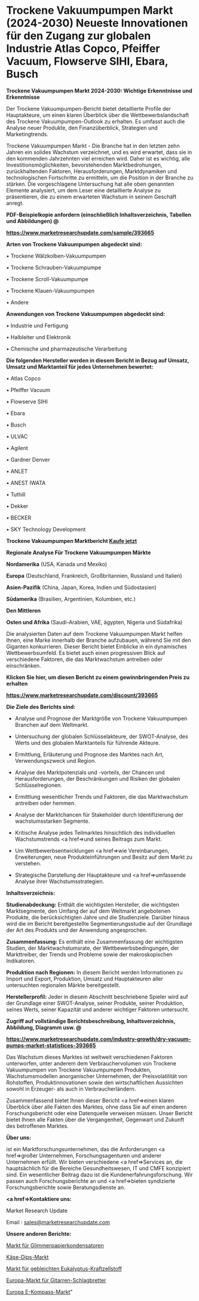 # Trockene Vakuumpumpen Markt (2024-2030) Neueste Innovationen für den Zugang zur globalen Industrie Atlas Copco, Pfeiffer Vacuum, Flowserve SIHI, Ebara, Busch

<strong>Trockene Vakuumpumpen Markt 2024-2030: Wichtige Erkenntnisse und Erkenntnisse</strong>

Der Trockene Vakuumpumpen-Bericht bietet detaillierte Profile der Hauptakteure, um einen klaren Überblick über die Wettbewerbslandschaft des Trockene Vakuumpumpen-Outlook zu erhalten. Es umfasst auch die Analyse neuer Produkte, den Finanzüberblick, Strategien und Marketingtrends.

Trockene Vakuumpumpen Markt - Die Branche hat in den letzten zehn Jahren ein solides Wachstum verzeichnet, und es wird erwartet, dass sie in den kommenden Jahrzehnten viel erreichen wird. Daher ist es wichtig, alle Investitionsmöglichkeiten, bevorstehenden Marktbedrohungen, zurückhaltenden Faktoren, Herausforderungen, Marktdynamiken und technologischen Fortschritte zu ermitteln, um die Position in der Branche zu stärken. Die vorgeschlagene Untersuchung hat alle oben genannten Elemente analysiert, um dem Leser eine detaillierte Analyse zu präsentieren, die zu einem erwarteten Wachstum in seinem Geschäft anregt.



<strong><b>PDF-Beispielkopie anfordern (einschließlich Inhaltsverzeichnis, Tabellen und Abbildungen) @ </b></strong>

<strong><a href=https://www.marketresearchupdate.com/sample/393665>

<strong>https://www.marketresearchupdate.com/sample/393665</u></a></strong></strong>



<strong>Arten von Trockene Vakuumpumpen abgedeckt sind:</strong>

• Trockene Wälzkolben-Vakuumpumpen

• Trockene Schrauben-Vakuumpumpe

• Trockene Scroll-Vakuumpumpe

• Trockene Klauen-Vakuumpumpen

• Andere



<strong>Anwendungen von Trockene Vakuumpumpen abgedeckt sind:</strong>

• Industrie und Fertigung

• Halbleiter und Elektronik

• Chemische und pharmazeutische Verarbeitung



<strong>Die folgenden Hersteller werden in diesem Bericht in Bezug auf Umsatz, Umsatz und Marktanteil für jedes Unternehmen bewertet:</strong>

• Atlas Copco

• Pfeiffer Vacuum

• Flowserve SIHI

• Ebara

• Busch

• ULVAC

• Agilent

• Gardner Denver

• ANLET

• ANEST IWATA

• Tuthill

• Dekker

• BECKER

• SKY Technology Development



<strong>Trockene Vakuumpumpen Marktbericht <a href=https://www.marketresearchupdate.com/buynow/393665>Kaufe jetzt</a></strong>



<strong>Regionale Analyse Für Trockene Vakuumpumpen Märkte</strong>



<strong>Nordamerika</strong> (USA, Kanada und Mexiko)



<strong>Europa</strong> (Deutschland, Frankreich, Großbritannien, Russland und Italien)



<strong>Asien-Pazifik</strong> (China, Japan, Korea, Indien und Südostasien)



<strong>Südamerika</strong> (Brasilien, Argentinien, Kolumbien, etc.)



<strong>Den Mittleren</strong> 

<strong>Osten und Afrika</strong> (Saudi-Arabien, VAE, ägypten, Nigeria und Südafrika)

Die analysierten Daten auf dem Trockene Vakuumpumpen Markt helfen Ihnen, eine Marke innerhalb der Branche aufzubauen, während Sie mit den Giganten konkurrieren. Dieser Bericht bietet Einblicke in ein dynamisches Wettbewerbsumfeld. Es bietet auch einen progressiven Blick auf verschiedene Faktoren, die das Marktwachstum antreiben oder einschränken.



<strong>Klicken Sie hier, um diesen Bericht zu einem gewinnbringenden Preis zu erhalten
</strong>

<strong><a href=https://www.marketresearchupdate.com/discount/393665>https://www.marketresearchupdate.com/discount/393665</b></u></strong></a>



<strong>Die Ziele des Berichts sind:</strong>

- Analyse und Prognose der Marktgröße von Trockene Vakuumpumpen Branchen auf dem Weltmarkt.

- Untersuchung der globalen Schlüsselakteure, der SWOT-Analyse, des Werts und des globalen Marktanteils für führende Akteure.

- Ermittlung, Erläuterung und Prognose des Marktes nach Art, Verwendungszweck und Region.

- Analyse des Marktpotenzials und -vorteils, der Chancen und Herausforderungen, der Beschränkungen und Risiken der globalen Schlüsselregionen.

- Ermittlung wesentlicher Trends und Faktoren, die das Marktwachstum antreiben oder hemmen.

- Analyse der Marktchancen für Stakeholder durch Identifizierung der wachstumsstarken Segmente.

- Kritische Analyse jedes Teilmarktes hinsichtlich des individuellen Wachstumstrends <a href=>und</a> seines Beitrags zum Markt.

- Um Wettbewerbsentwicklungen <a href=>wie</a> Vereinbarungen, Erweiterungen, neue Produkteinführungen und Besitz auf dem Markt zu verstehen.

- Strategische Darstellung der Hauptakteure und <a href=>umfas</a>sende Analyse ihrer Wachstumsstrategien.



<strong>Inhaltsverzeichnis:</strong>



<strong>Studienabdeckung:</strong> Enthält die wichtigsten Hersteller, die wichtigsten Marktsegmente, den Umfang der auf dem Weltmarkt angebotenen Produkte, die berücksichtigten Jahre und die Studienziele. Darüber hinaus wird die im Bericht bereitgestellte Segmentierungsstudie auf der Grundlage der Art des Produkts und der Anwendung angesprochen.



<strong>Zusammenfassung:</strong> Es enthält eine Zusammenfassung der wichtigsten Studien, der Marktwachstumsrate, der Wettbewerbsbedingungen, der Markttreiber, der Trends und Probleme sowie der makroskopischen Indikatoren.



<strong>Produktion nach Regionen:</strong> In diesem Bericht werden Informationen zu Import und Export, Produktion, Umsatz und Hauptakteuren aller untersuchten regionalen Märkte bereitgestellt.



<strong>Herstellerprofil:</strong> Jeder in diesem Abschnitt beschriebene Spieler wird auf der Grundlage einer SWOT-Analyse, seiner Produkte, seiner Produktion, seines Werts, seiner Kapazität und anderer wichtiger Faktoren untersucht.



<strong><b>Zugriff auf vollständige Berichtsbeschreibung, Inhaltsverzeichnis, Abbildung, Diagramm usw. @ </b></strong>

<strong><a href=https://www.marketresearchupdate.com/industry-growth/dry-vacuum-pumps-market-statistices-393665>https://www.marketresearchupdate.com/industry-growth/dry-vacuum-pumps-market-statistices-393665</a></strong>

Das Wachstum dieses Marktes ist weltweit verschiedenen Faktoren unterworfen, unter anderem dem Verbrauchervolumen von Trockene Vakuumpumpen von Trockene Vakuumpumpen Produkten, Wachstumsmodellen anorganischer Unternehmen, der Preisvolatilität von Rohstoffen, Produktinnovationen sowie den wirtschaftlichen Aussichten sowohl in Erzeuger- als auch in Verbraucherländern.

Zusammenfassend bietet Ihnen dieser Bericht <a href=>einen</a> klaren Überblick über alle Fakten des Marktes, ohne dass Sie auf einen anderen Forschungsbericht oder eine Datenquelle verweisen müssen. Unser Bericht bietet Ihnen alle Fakten über die Vergangenheit, Gegenwart und Zukunft des betroffenen Marktes.



<strong>Über uns:</strong>

 ist ein Marktforschungsunternehmen, das die Anforderungen <a href=>großer</a> Unternehmen, Forschungsagenturen und anderer Unternehmen erfüllt. Wir bieten verschiedene <a href=>Services</a> an, die hauptsächlich für die Bereiche Gesundheitswesen, IT und CMFE konzipiert sind. Ein wesentlicher Beitrag dazu ist die Kundenerfahrungsforschung. Wir passen auch Forschungsberichte an und <a href=>bieten</a> syndizierte Forschungsberichte sowie Beratungsdienste an.



<strong><a href=>Kontaktiere uns:</a></strong>

Market Research Update

Email : sales@marketresearchupdate.com



<strong>Unsere anderen Berichte:</strong>

<a href=https://www.linkedin.com/pulse/mica-paper-capacitor-market-strategic-insights>Markt für Glimmerpapierkondensatoren</a>

<a href=https://www.linkedin.com/pulse/cheese-dips-market-size-industry-growth-factors-applications>Käse-Dips-Markt</a>

<a href=https://www.linkedin.com/pulse/bleached-eucalyptus-kraft-pulp-market-size-share-outlook>Markt für gebleichten Eukalyptus-Kraftzellstoff</a>

<a href=https://www.linkedin.com/pulse/europe-guitar-pickguards-market-2023-global-industry>Europa-Markt für Gitarren-Schlagbretter</a>

<a href=https://www.linkedin.com/pulse/europe-e-compass-market-2023-pointing-capture>Europa E-Kompass-Markt</a>"
